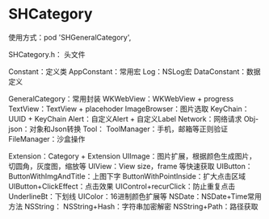 # SHCategory

使用方式：pod 'SHGeneralCategory',

SHCategory.h： 头文件

Constant：定义类
    AppConstant：常用宏
    Log：NSLog宏
    DataConstant：数据定义
    
GeneralCategory：常用封装
    WKWebView：WKWebView + progress
    TextView：TextView + placehoder
    ImageBrowser：图片选取
    KeyChain：UUID + KeyChain
    Alert：自定义Alert + 自定义Label
    Network：网络请求
    Obj-json：对象和Json转换
    Tool：
        ToolManager：手机，邮箱等正则验证
        FileManager：沙盒操作
    
Extension：Category + Extension
    UIImage：图片扩展，根据颜色生成图片，切圆角，灰度图，缩放等
    UIView：View size，frame 等快速获取
    UIButton：
        ButtonWithImgAndTitle：上图下字
        ButtonWithPointInside：扩大点击区域
        UIButton+ClickEffect：点击效果
        UIControl+recurClick：防止重复点击
        UnderlineBt：下划线
    UIColor：16进制颜色扩展等
    NSDate：NSDate+Time常用方法
    NSString：
        NSString+Hash：字符串加密解密
        NSString+Path：路径获取
    
    




